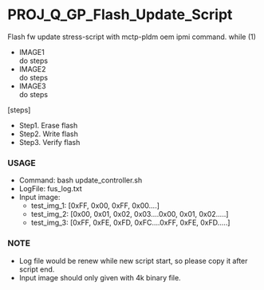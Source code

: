 # PROJ_Q_GP_Flash_Update_Script
Flash fw update stress-script with mctp-pldm oem ipmi command.
while (1)
  - IMAGE1\
    do steps 
  - IMAGE2\
    do steps
  - IMAGE3\
    do steps

[steps]
- Step1. Erase flash
- Step2. Write flash
- Step3. Verify flash
### USAGE
- Command: bash update_controller.sh
- LogFile: fus_log.txt
- Input image: 
  - test_img_1: [0xFF, 0x00, 0xFF, 0x00....]
  - test_img_2: [0x00, 0x01, 0x02, 0x03....0x00, 0x01, 0x02.....]
  - test_img_3: [0xFF, 0xFE, 0xFD, 0xFC....0xFF, 0xFE, 0xFD.....]
### NOTE
- Log file would be renew while new script start, so please copy it after script end.
- Input image should only given with 4k binary file.
